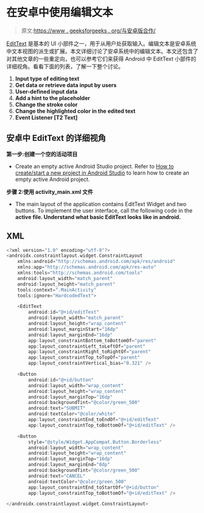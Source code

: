 # 在安卓中使用编辑文本

> 原文:[https://www . geeksforgeeks . org/与安卓版合作/](https://www.geeksforgeeks.org/working-with-the-edittext-in-android/)

[EditText](https://www.geeksforgeeks.org/edittext-widget-in-android-using-java-with-examples/) 是基本的 UI 小部件之一，用于从用户处获取输入。编辑文本是安卓系统中文本视图的派生或扩展。本文详细讨论了安卓系统中的编辑文本。本文还包含了对其他文章的一些重定向，也可以参考它们来获得 Android 中 EditText 小部件的详细视角。看看下面的列表，了解一下整个讨论。

1.  **Input type of editing text**
2.  **Get data or retrieve data input by users**
3.  **User-defined input data**
4.  **Add a hint to the placeholder**
5.  **Change the stroke color**
6.  **Change the highlighted color in the edited text**
7.  **Event Listener [T2 Text]**

## **安卓中 EditText 的详细视角**

**第一步:创建一个空的活动项目**

*   Create an empty active Android Studio project. Refer to [How to create/start a new project in Android Studio](https://www.geeksforgeeks.org/android-how-to-create-start-a-new-project-in-android-studio/) to learn how to create an empty active Android project.

**步骤 2:使用 activity_main.xml 文件**

*   The main layout of the application contains EditText Widget and two buttons. To implement the user interface, call the following code in the **active file. Understand what basic EditText looks like in android.**

## XML

```kt
<?xml version="1.0" encoding="utf-8"?>
<androidx.constraintlayout.widget.ConstraintLayout
    xmlns:android="http://schemas.android.com/apk/res/android"
    xmlns:app="http://schemas.android.com/apk/res-auto"
    xmlns:tools="http://schemas.android.com/tools"
    android:layout_width="match_parent"
    android:layout_height="match_parent"
    tools:context=".MainActivity"
    tools:ignore="HardcodedText">

    <EditText
        android:id="@+id/editText"
        android:layout_width="match_parent"
        android:layout_height="wrap_content"
        android:layout_marginStart="16dp"
        android:layout_marginEnd="16dp"
        app:layout_constraintBottom_toBottomOf="parent"
        app:layout_constraintLeft_toLeftOf="parent"
        app:layout_constraintRight_toRightOf="parent"
        app:layout_constraintTop_toTopOf="parent"
        app:layout_constraintVertical_bias="0.321" />

    <Button
        android:id="@+id/button"
        android:layout_width="wrap_content"
        android:layout_height="wrap_content"
        android:layout_marginTop="16dp"
        android:backgroundTint="@color/green_500"
        android:text="SUBMIT"
        android:textColor="@color/white"
        app:layout_constraintEnd_toEndOf="@+id/editText"
        app:layout_constraintTop_toBottomOf="@+id/editText" />

    <Button
        style="@style/Widget.AppCompat.Button.Borderless"
        android:layout_width="wrap_content"
        android:layout_height="wrap_content"
        android:layout_marginTop="16dp"
        android:layout_marginEnd="8dp"
        android:backgroundTint="@color/green_500"
        android:text="CANCEL"
        android:textColor="@color/green_500"
        app:layout_constraintEnd_toStartOf="@+id/button"
        app:layout_constraintTop_toBottomOf="@+id/editText" />

</androidx.constraintlayout.widget.ConstraintLayout>
```